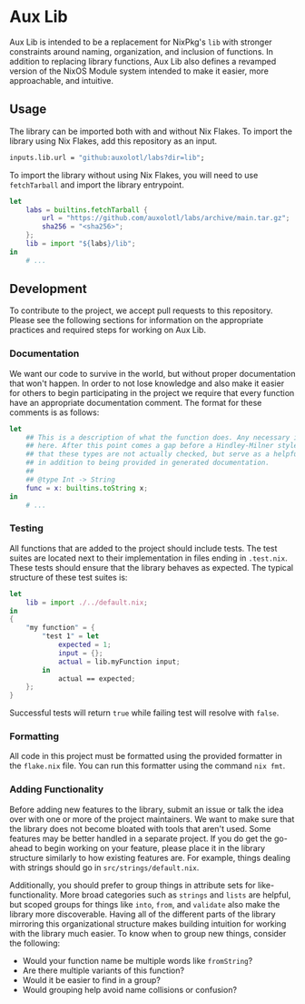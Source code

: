 # Aux Lib

Aux Lib is intended to be a replacement for NixPkg's `lib` with stronger constraints around naming,
organization, and inclusion of functions. In addition to replacing library functions, Aux Lib also
defines a revamped version of the NixOS Module system intended to make it easier, more approachable,
and intuitive.

## Usage

The library can be imported both with and without Nix Flakes. To import the library using Nix Flakes,
add this repository as an input.

```nix
inputs.lib.url = "github:auxolotl/labs?dir=lib";
```

To import the library without using Nix Flakes, you will need to use `fetchTarball` and import the
library entrypoint.

```nix
let
    labs = builtins.fetchTarball {
        url = "https://github.com/auxolotl/labs/archive/main.tar.gz";
        sha256 = "<sha256>";
    };
    lib = import "${labs}/lib";
in
    # ...
```

## Development

To contribute to the project, we accept pull requests to this repository. Please see the following
sections for information on the appropriate practices and required steps for working on Aux Lib.

### Documentation

We want our code to survive in the world, but without proper documentation that won't happen. In
order to not lose knowledge and also make it easier for others to begin participating in the
project we require that every function have an appropriate documentation comment. The format for
these comments is as follows:

```nix
let
    ## This is a description of what the function does. Any necessary information can be added
    ## here. After this point comes a gap before a Hindley-Milner style type signature. Note
    ## that these types are not actually checked, but serve as a helpful addition for the user
    ## in addition to being provided in generated documentation.
    ##
    ## @type Int -> String
    func = x: builtins.toString x;
in
    # ...
```

### Testing

All functions that are added to the project should include tests. The test suites are located
next to their implementation in files ending in `.test.nix`. These tests should ensure that
the library behaves as expected. The typical structure of these test suites is:

```nix
let
    lib = import ./../default.nix;
in
{
    "my function" = {
        "test 1" = let
            expected = 1;
            input = {};
            actual = lib.myFunction input;
        in
            actual == expected;
    };
}
```

Successful tests will return `true` while failing test will resolve with `false`.

### Formatting

All code in this project must be formatted using the provided formatter in the `flake.nix`
file. You can run this formatter using the command `nix fmt`.

### Adding Functionality

Before adding new features to the library, submit an issue or talk the idea over with one or
more of the project maintainers. We want to make sure that the library does not become bloated
with tools that aren't used. Some features may be better handled in a separate project. If you
do get the go-ahead to begin working on your feature, please place it in the library structure
similarly to how existing features are. For example, things dealing with strings should go in
`src/strings/default.nix`.

Additionally, you should prefer to group things in attribute sets for like-functionality. More
broad categories such as `strings` and `lists` are helpful, but scoped groups for things like
`into`, `from`, and `validate` also make the library more discoverable. Having all of the
different parts of the library mirroring this organizational structure makes building intuition
for working with the library much easier. To know when to group new things, consider the
following:

- Would your function name be multiple words like `fromString`?
- Are there multiple variants of this function?
- Would it be easier to find in a group?
- Would grouping help avoid name collisions or confusion?
